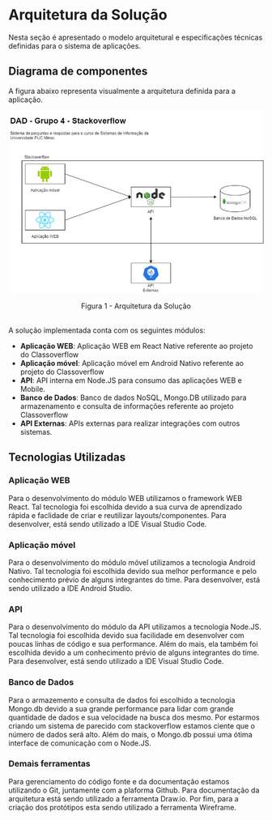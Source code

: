 # Arquitetura da Solução

Nesta seção é apresentado o modelo arquitetural e especificações técnicas definidas para o sistema de aplicações.

## Diagrama de componentes

A figura abaixo representa visualmente a arquitetura definida para a aplicação.

![Diagrama de Componentes](dad_arquitetura_v1.png)
<center>Figura 1 - Arquitetura da Solução</center>

<br />

A solução implementada conta com os seguintes módulos:

- **Aplicação WEB**: Aplicação WEB em React Native referente ao projeto do Classoverflow
- **Aplicação móvel**: Aplicação móvel em Android Nativo referente ao projeto do Classoverflow
- **API**: API interna em Node.JS para consumo das aplicações WEB e Mobile.
- **Banco de Dados**: Banco de dados NoSQL, Mongo.DB utilizado para armazenamento e consulta de informações referente ao projeto Classoverflow
- **API Externas**: APIs externas para realizar integrações com outros sistemas.

## Tecnologias Utilizadas

### Aplicação WEB

Para o desenvolvimento do módulo WEB utilizamos o framework WEB React. Tal tecnologia foi escolhida devido a sua curva de aprendizado rápida e faclidade de criar e reutilizar layouts/componentes. Para desenvolver, está sendo utilizado a IDE Visual Studio Code.

### Aplicação móvel

Para o desenvolvimento do módulo móvel utilizamos a tecnologia Android Nativo. Tal tecnologia foi escolhida devido sua melhor performance e pelo conhecimento prévio de alguns integrantes do time. Para desenvolver, está sendo utilizado a IDE Android Studio.

### API

Para o desenvolvimento do módulo da API utilizamos a tecnologia Node.JS. Tal tecnologia foi escolhida devido sua facilidade em desenvolver com poucas linhas de código e sua performance. Além do mais, ela também foi escolhida devido a um conhecimento prévio de alguns integrantes do time. Para desenvolver, está sendo utilizado a IDE Visual Studio Code.

### Banco de Dados

Para o armazemento e consulta de dados foi escolhido a tecnologia Mongo.db devido a sua grande performance para lidar com grande quantidade de dados e sua velocidade na busca dos mesmo. Por estarmos criando um sistema de parecido com stackoverflow estamos ciente que o número de dados será alto. Além do mais, o Mongo.db possui uma ótima interface de comunicação com o Node.JS.

### Demais ferramentas

Para gerenciamento do código fonte e da documentação estamos utilizando o Git, juntamente com a plaforma Github. Para documentação da arquitetura está sendo utilizado a ferramenta Draw.io. Por fim, para a criação dos protótipos esta sendo utilizado a ferramenta Wireframe.
